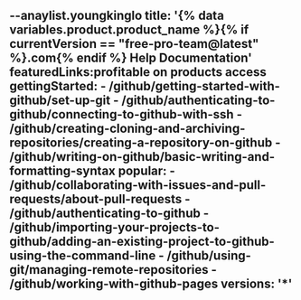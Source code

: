 --anaylist.youngkinglo
title: '{% data variables.product.product_name %}{% if currentVersion == "free-pro-team@latest" %}.com{% endif %} Help Documentation'
featuredLinks:profitable on products access
  gettingStarted:
    - /github/getting-started-with-github/set-up-git
    - /github/authenticating-to-github/connecting-to-github-with-ssh
    - /github/creating-cloning-and-archiving-repositories/creating-a-repository-on-github
    - /github/writing-on-github/basic-writing-and-formatting-syntax
  popular:
    - /github/collaborating-with-issues-and-pull-requests/about-pull-requests
    - /github/authenticating-to-github
    - /github/importing-your-projects-to-github/adding-an-existing-project-to-github-using-the-command-line
    - /github/using-git/managing-remote-repositories
    - /github/working-with-github-pages
versions: '*'
---


